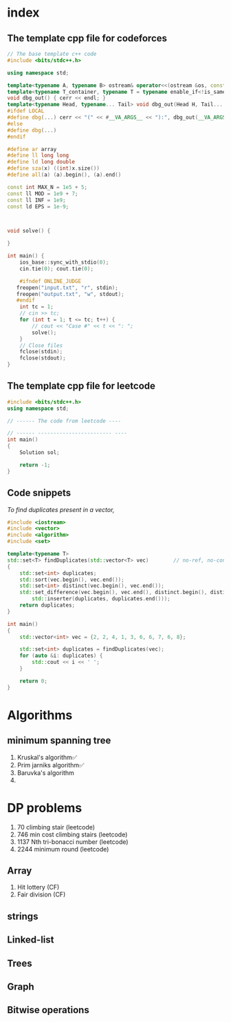 # index

## The template cpp file for codeforces

```cpp
// The base template c++ code
#include <bits/stdc++.h>

using namespace std;

template<typename A, typename B> ostream& operator<<(ostream &os, const pair<A, B> &p) { return os << '(' << p.first << ", " << p.second << ')'; }
template<typename T_container, typename T = typename enable_if<!is_same<T_container, string>::value, typename T_container::value_type>::type> ostream& operator<<(ostream &os, const T_container &v) { os << '{'; string sep; for (const T &x : v) os << sep << x, sep = ", "; return os << '}'; }
void dbg_out() { cerr << endl; }
template<typename Head, typename... Tail> void dbg_out(Head H, Tail... T) { cerr << ' ' << H; dbg_out(T...); }
#ifdef LOCAL
#define dbg(...) cerr << "(" << #__VA_ARGS__ << "):", dbg_out(__VA_ARGS__)
#else
#define dbg(...)
#endif

#define ar array
#define ll long long
#define ld long double
#define sza(x) ((int)x.size())
#define all(a) (a).begin(), (a).end()

const int MAX_N = 1e5 + 5;
const ll MOD = 1e9 + 7;
const ll INF = 1e9;
const ld EPS = 1e-9;



void solve() {

}

int main() {
    ios_base::sync_with_stdio(0);
    cin.tie(0); cout.tie(0);

    #ifndef ONLINE_JUDGE
   freopen("input.txt", "r", stdin);
   freopen("output.txt", "w", stdout);
   #endif
    int tc = 1;
    // cin >> tc;
    for (int t = 1; t <= tc; t++) {
        // cout << "Case #" << t << ": ";
        solve();
    }
    // Close files
    fclose(stdin);
    fclose(stdout);
}
```

## The template cpp file for leetcode

```cpp
#include <bits/stdc++.h>
using namespace std;

// ------ The code from leetcode ----

// ------ ------------------------ ----
int main()
{
    Solution sol;

    return -1;
}
```

## Code snippets

_To find duplicates present in a vector,_

```cpp
#include <iostream>
#include <vector>
#include <algorithm>
#include <set>

template<typename T>
std::set<T> findDuplicates(std::vector<T> vec)        // no-ref, no-const
{
    std::set<int> duplicates;
    std::sort(vec.begin(), vec.end());
    std::set<int> distinct(vec.begin(), vec.end());
    std::set_difference(vec.begin(), vec.end(), distinct.begin(), distinct.end(),
        std::inserter(duplicates, duplicates.end()));
    return duplicates;
}

int main()
{
    std::vector<int> vec = {2, 2, 4, 1, 3, 6, 6, 7, 6, 8};

    std::set<int> duplicates = findDuplicates(vec);
    for (auto &i: duplicates) {
        std::cout << i << ' ';
    }

    return 0;
}
```

# Algorithms

## minimum spanning tree

1. Kruskal's algorithm✅
2. Prim jarniks algorithm✅
3. Baruvka's algorithm
4.

# DP problems

1. 70 climbing stair (leetcode)
2. 746 min cost climbing stairs (leetcode)
3. 1137 Nth tri-bonacci number (leetcode)
4. 2244 minimum round (leetcode)

## Array

1. Hit lottery (CF)
2. Fair division (CF)

## strings

## Linked-list

## Trees

## Graph

## Bitwise operations
